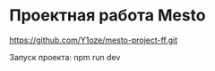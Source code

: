 # Проектная работа Mesto

https://github.com/Y1oze/mesto-project-ff.git

Запуск проекта:
npm run dev
